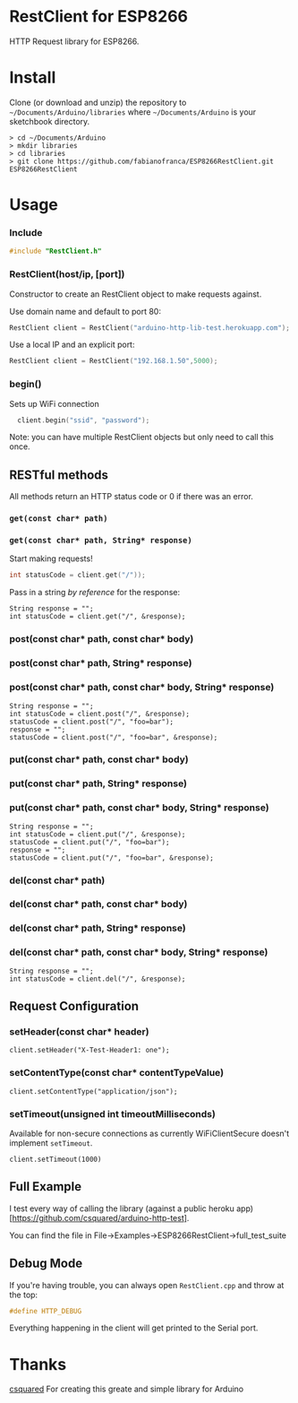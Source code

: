 # RestClient for ESP8266

HTTP Request library for ESP8266.

# Install

Clone (or download and unzip) the repository to `~/Documents/Arduino/libraries`
where `~/Documents/Arduino` is your sketchbook directory.

    > cd ~/Documents/Arduino
    > mkdir libraries
    > cd libraries
    > git clone https://github.com/fabianofranca/ESP8266RestClient.git ESP8266RestClient

# Usage

### Include

```c++
#include "RestClient.h"
```

### RestClient(host/ip, [port])

Constructor to create an RestClient object to make requests against.

Use domain name and default to port 80:
```c++
RestClient client = RestClient("arduino-http-lib-test.herokuapp.com");
```

Use a local IP and an explicit port:
```c++
RestClient client = RestClient("192.168.1.50",5000);
```

### begin()

Sets up WiFi connection

```c++
  client.begin("ssid", "password");
```

Note: you can have multiple RestClient objects but only need to call
this once.

## RESTful methods

All methods return an HTTP status code or 0 if there was an error.

### `get(const char* path)`
### `get(const char* path, String* response)`

Start making requests!

```c++
int statusCode = client.get("/"));
```

Pass in a string *by reference* for the response:
```
String response = "";
int statusCode = client.get("/", &response);
```

### post(const char* path, const char* body)
### post(const char* path, String* response)
### post(const char* path, const char* body, String* response)

```
String response = "";
int statusCode = client.post("/", &response);
statusCode = client.post("/", "foo=bar");
response = "";
statusCode = client.post("/", "foo=bar", &response);
```

### put(const char* path, const char* body)
### put(const char* path, String* response)
### put(const char* path, const char* body, String* response)

```
String response = "";
int statusCode = client.put("/", &response);
statusCode = client.put("/", "foo=bar");
response = "";
statusCode = client.put("/", "foo=bar", &response);
```

### del(const char* path)
### del(const char* path, const char* body)
### del(const char* path, String* response)
### del(const char* path, const char* body, String* response)

```
String response = "";
int statusCode = client.del("/", &response);
```

## Request Configuration

### setHeader(const char* header)

```
client.setHeader("X-Test-Header1: one");
```

### setContentType(const char* contentTypeValue)

```
client.setContentType("application/json");
```

### setTimeout(unsigned int timeoutMilliseconds)

Available for non-secure connections as currently WiFiClientSecure doesn't implement `setTimeout`.

```
client.setTimeout(1000)
```

## Full Example

I test every way of calling the library (against a public heroku app)[https://github.com/csquared/arduino-http-test].

You can find the file in File->Examples->ESP8266RestClient->full_test_suite

## Debug Mode

If you're having trouble, you can always open `RestClient.cpp` and throw at the top:

```c++
#define HTTP_DEBUG
```

Everything happening in the client will get printed to the Serial port.

# Thanks

[csquared](https://github.com/csquared) For creating this greate and simple library for Arduino
